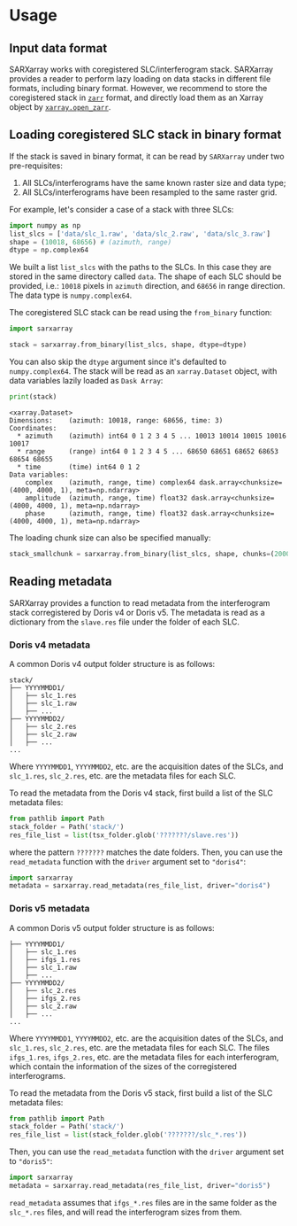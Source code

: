 # Usage

## Input data format

SARXarray works with coregistered SLC/interferogram stack. SARXarray provides a reader to perform lazy loading on data stacks in different file formats, including binary format. However, we recommend to store the coregistered stack in [`zarr`](https://zarr.readthedocs.io/en/stable/) format, and directly load them as an Xarray object by [`xarray.open_zarr`](https://docs.xarray.dev/en/stable/generated/xarray.open_zarr.html). 


## Loading coregistered SLC stack in binary format

If the stack is saved in binary format, it can be read by `SARXarray` under two pre-requisites:

1. All SLCs/interferograms have the same known raster size and data type;
2. All SLCs/interferograms have been resampled to the same raster grid.

For example, let's consider a case of a stack with three SLCs:

```python
import numpy as np
list_slcs = ['data/slc_1.raw', 'data/slc_2.raw', 'data/slc_3.raw']
shape = (10018, 68656) # (azimuth, range)
dtype = np.complex64
```

We built a list `list_slcs` with the paths to the SLCs. In this case they are stored in the same directory called `data`. The shape of each SLC should be provided, i.e.: `10018` pixels in `azimuth` direction, and `68656` in range direction. The data type is `numpy.complex64`.

The coregistered SLC stack can be read using the `from_binary` function:

```python
import sarxarray

stack = sarxarray.from_binary(list_slcs, shape, dtype=dtype)
```
You can also skip the `dtype` argument since it's defaulted to `numpy.complex64`. The stack will be read as an `xarray.Dataset` object, with data variables lazily loaded as `Dask Array`:

```python
print(stack)
```

```output
<xarray.Dataset>
Dimensions:    (azimuth: 10018, range: 68656, time: 3)
Coordinates:
  * azimuth    (azimuth) int64 0 1 2 3 4 5 ... 10013 10014 10015 10016 10017
  * range      (range) int64 0 1 2 3 4 5 ... 68650 68651 68652 68653 68654 68655
  * time       (time) int64 0 1 2
Data variables:
    complex    (azimuth, range, time) complex64 dask.array<chunksize=(4000, 4000, 1), meta=np.ndarray>
    amplitude  (azimuth, range, time) float32 dask.array<chunksize=(4000, 4000, 1), meta=np.ndarray>
    phase      (azimuth, range, time) float32 dask.array<chunksize=(4000, 4000, 1), meta=np.ndarray>
```

The loading chunk size can also be specified manually:

```python
stack_smallchunk = sarxarray.from_binary(list_slcs, shape, chunks=(2000, 2000))
```

## Reading metadata

SARXarray provides a function to read metadata from the interferogram stack corregistered by Doris v4 or Doris v5. The metadata is read as a dictionary from the `slave.res` file under the folder of each SLC.

### Doris v4 metadata

A common Doris v4 output folder structure is as follows:

```
stack/
├── YYYYMMDD1/
│   ├── slc_1.res
│   ├── slc_1.raw
│   ├── ...
├── YYYYMMDD2/
│   ├── slc_2.res
│   ├── slc_2.raw
│   ├── ...
...
```

Where `YYYYMMDD1`, `YYYYMMDD2`, etc. are the acquisition dates of the SLCs, and `slc_1.res`, `slc_2.res`, etc. are the metadata files for each SLC.

To read the metadata from the Doris v4 stack, first build a list of the SLC metadata files:

```python
from pathlib import Path
stack_folder = Path('stack/')
res_file_list = list(tsx_folder.glob('???????/slave.res'))
```

where the pattern `???????` matches the date folders. Then, you can use the `read_metadata` function with the `driver` argument set to `"doris4"`:

```python
import sarxarray
metadata = sarxarray.read_metadata(res_file_list, driver="doris4")
```

### Doris v5 metadata
A common Doris v5 output folder structure is as follows:

```stack/
├── YYYYMMDD1/
│   ├── slc_1.res
│   ├── ifgs_1.res
│   ├── slc_1.raw
│   ├── ...
├── YYYYMMDD2/
│   ├── slc_2.res
│   ├── ifgs_2.res
│   ├── slc_2.raw
│   ├── ...
...
```

Where `YYYYMMDD1`, `YYYYMMDD2`, etc. are the acquisition dates of the SLCs, and `slc_1.res`, `slc_2.res`, etc. are the metadata files for each SLC. The files `ifgs_1.res`, `ifgs_2.res`, etc. are the metadata files for each interferogram, which contain the information of the sizes of the corregistered interferograms.

To read the metadata from the Doris v5 stack, first build a list of the SLC metadata files:

```python
from pathlib import Path
stack_folder = Path('stack/')
res_file_list = list(stack_folder.glob('???????/slc_*.res'))
```

Then, you can use the `read_metadata` function with the `driver` argument set to `"doris5"`:

```python
import sarxarray
metadata = sarxarray.read_metadata(res_file_list, driver="doris5")
```

`read_metadata` assumes that `ifgs_*.res` files are in the same folder as the `slc_*.res` files, and will read the interferogram sizes from them.